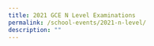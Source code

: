 ```yaml
---
title: 2021 GCE N Level Examinations
permalink: /school-events/2021-n-level/
description: ""
---
```

